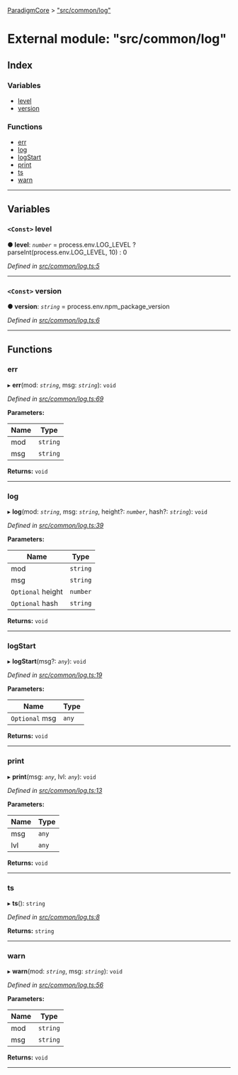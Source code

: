 [ParadigmCore](../README.md) > ["src/common/log"](../modules/_src_common_log_.md)

# External module: "src/common/log"

## Index

### Variables

* [level](_src_common_log_.md#level)
* [version](_src_common_log_.md#version)

### Functions

* [err](_src_common_log_.md#err)
* [log](_src_common_log_.md#log)
* [logStart](_src_common_log_.md#logstart)
* [print](_src_common_log_.md#print)
* [ts](_src_common_log_.md#ts)
* [warn](_src_common_log_.md#warn)

---

## Variables

<a id="level"></a>

### `<Const>` level

**● level**: *`number`* =  process.env.LOG_LEVEL ? parseInt(process.env.LOG_LEVEL, 10) : 0

*Defined in [src/common/log.ts:5](https://github.com/paradigmfoundation/paradigmcore/blob/d73b640/src/common/log.ts#L5)*

___
<a id="version"></a>

### `<Const>` version

**● version**: *`string`* =  process.env.npm_package_version

*Defined in [src/common/log.ts:6](https://github.com/paradigmfoundation/paradigmcore/blob/d73b640/src/common/log.ts#L6)*

___

## Functions

<a id="err"></a>

###  err

▸ **err**(mod: *`string`*, msg: *`string`*): `void`

*Defined in [src/common/log.ts:69](https://github.com/paradigmfoundation/paradigmcore/blob/d73b640/src/common/log.ts#L69)*

**Parameters:**

| Name | Type |
| ------ | ------ |
| mod | `string` |
| msg | `string` |

**Returns:** `void`

___
<a id="log"></a>

###  log

▸ **log**(mod: *`string`*, msg: *`string`*, height?: *`number`*, hash?: *`string`*): `void`

*Defined in [src/common/log.ts:39](https://github.com/paradigmfoundation/paradigmcore/blob/d73b640/src/common/log.ts#L39)*

**Parameters:**

| Name | Type |
| ------ | ------ |
| mod | `string` |
| msg | `string` |
| `Optional` height | `number` |
| `Optional` hash | `string` |

**Returns:** `void`

___
<a id="logstart"></a>

###  logStart

▸ **logStart**(msg?: *`any`*): `void`

*Defined in [src/common/log.ts:19](https://github.com/paradigmfoundation/paradigmcore/blob/d73b640/src/common/log.ts#L19)*

**Parameters:**

| Name | Type |
| ------ | ------ |
| `Optional` msg | `any` |

**Returns:** `void`

___
<a id="print"></a>

###  print

▸ **print**(msg: *`any`*, lvl: *`any`*): `void`

*Defined in [src/common/log.ts:13](https://github.com/paradigmfoundation/paradigmcore/blob/d73b640/src/common/log.ts#L13)*

**Parameters:**

| Name | Type |
| ------ | ------ |
| msg | `any` |
| lvl | `any` |

**Returns:** `void`

___
<a id="ts"></a>

###  ts

▸ **ts**(): `string`

*Defined in [src/common/log.ts:8](https://github.com/paradigmfoundation/paradigmcore/blob/d73b640/src/common/log.ts#L8)*

**Returns:** `string`

___
<a id="warn"></a>

###  warn

▸ **warn**(mod: *`string`*, msg: *`string`*): `void`

*Defined in [src/common/log.ts:56](https://github.com/paradigmfoundation/paradigmcore/blob/d73b640/src/common/log.ts#L56)*

**Parameters:**

| Name | Type |
| ------ | ------ |
| mod | `string` |
| msg | `string` |

**Returns:** `void`

___

